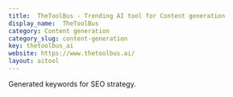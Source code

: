 ```yaml
---
title:  TheToolBus - Trending AI tool for Content generation
display_name:  TheToolBus
category: Content generation
category_slug: content-generation
key: thetoolbus_ai
website: https://www.thetoolbus.ai/
layout: aitool
---
```


Generated keywords for SEO strategy.
